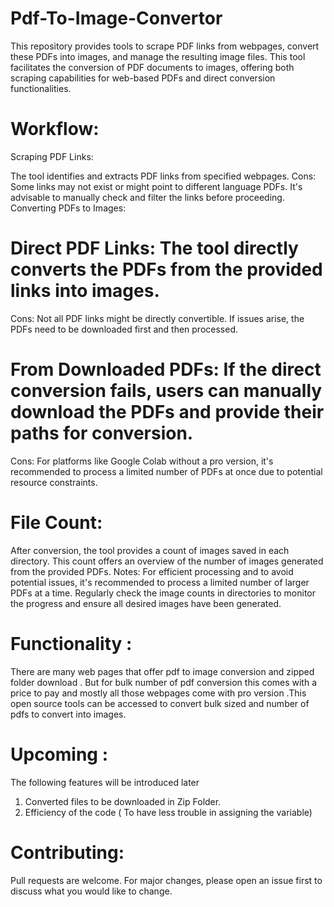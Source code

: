 # Pdf-To-Image-Convertor
This repository provides tools to scrape PDF links from webpages, convert these PDFs into images, and manage the resulting image files.
This tool facilitates the conversion of PDF documents to images, offering both scraping capabilities for web-based PDFs and direct conversion functionalities.

# Workflow:
Scraping PDF Links:

The tool identifies and extracts PDF links from specified webpages.
Cons: Some links may not exist or might point to different language PDFs. It's advisable to manually check and filter the links before proceeding.
Converting PDFs to Images:

# Direct PDF Links: The tool directly converts the PDFs from the provided links into images.
Cons: Not all PDF links might be directly convertible. If issues arise, the PDFs need to be downloaded first and then processed.
# From Downloaded PDFs: If the direct conversion fails, users can manually download the PDFs and provide their paths for conversion.
Cons: For platforms like Google Colab without a pro version, it's recommended to process a limited number of PDFs at once due to potential resource constraints.
# File Count:

After conversion, the tool provides a count of images saved in each directory. This count offers an overview of the number of images generated from the provided PDFs.
Notes:
For efficient processing and to avoid potential issues, it's recommended to process a limited number of larger PDFs at a time.
Regularly check the image counts in directories to monitor the progress and ensure all desired images have been generated.
# Functionality :
There are many web pages that offer pdf to image conversion and zipped folder download . But for bulk number of pdf conversion this comes with a price to pay and mostly all those webpages come with pro version .This open source tools can be accessed to convert bulk sized and number of pdfs to convert into images.
# Upcoming : 
The following features will be introduced later
1) Converted files to be  downloaded in Zip Folder.
2) Efficiency of the code ( To have less trouble in assigning the variable)

# Contributing:
Pull requests are welcome. For major changes, please open an issue first to discuss what you would like to change.
